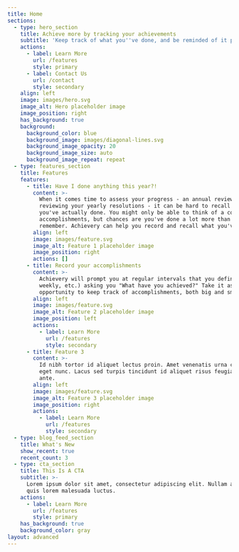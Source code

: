 ```yaml
---
title: Home
sections:
  - type: hero_section
    title: Achieve more by tracking your achievements
    subtitle: 'Keep track of what you''ve done, and be reminded of it periodically'
    actions:
      - label: Learn More
        url: /features
        style: primary
      - label: Contact Us
        url: /contact
        style: secondary
    align: left
    image: images/hero.svg
    image_alt: Hero placeholder image
    image_position: right
    has_background: true
    background:
      background_color: blue
      background_image: images/diagonal-lines.svg
      background_image_opacity: 20
      background_image_size: auto
      background_image_repeat: repeat
  - type: features_section
    title: Features
    features:
      - title: Have I done anything this year?!
        content: >-
          When it comes time to assess your progress - an annual review at work,
          reviewing your yearly resolutions - it can be hard to recall what
          you've actually done. You might only be able to think of a couple big
          accomplishments, but chances are you've done a lot more than you
          remember. Achievery can help you record and recall what you've done.
        align: left
        image: images/feature.svg
        image_alt: Feature 1 placeholder image
        image_position: right
        actions: []
      - title: Record your accomplishments
        content: >-
          Achievery will prompt you at regular intervals that you define (daily,
          weekly, etc.) asking you "What have you achieved?" Take it as an
          opportunity to keep track of accomplishments, both big and small.
        align: left
        image: images/feature.svg
        image_alt: Feature 2 placeholder image
        image_position: left
        actions:
          - label: Learn More
            url: /features
            style: secondary
      - title: Feature 3
        content: >-
          Id nibh tortor id aliquet lectus proin. Amet venenatis urna cursus
          eget nunc. Lacus sed turpis tincidunt id aliquet risus feugiat in
          ante.
        align: left
        image: images/feature.svg
        image_alt: Feature 3 placeholder image
        image_position: right
        actions:
          - label: Learn More
            url: /features
            style: secondary
  - type: blog_feed_section
    title: What's New
    show_recent: true
    recent_count: 3
  - type: cta_section
    title: This Is A CTA
    subtitle: >-
      Lorem ipsum dolor sit amet, consectetur adipiscing elit. Nullam a metus
      quis lorem malesuada luctus.
    actions:
      - label: Learn More
        url: /features
        style: primary
    has_background: true
    background_color: gray
layout: advanced
---
```

